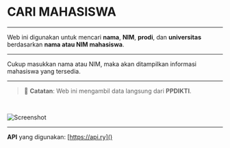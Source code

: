 # CARI MAHASISWA
---

Web ini digunakan untuk mencari **nama**, **NIM**, **prodi**, dan **universitas**  
berdasarkan **nama atau NIM mahasiswa**.

---

Cukup masukkan nama atau NIM, maka akan ditampilkan informasi mahasiswa yang tersedia.

---

> 📝 **Catatan**: Web ini mengambil data langsung dari **PPDIKTI**.

<br>

![Screenshot](https://github.com/user-attachments/assets/36682a3c-fc8e-47fa-be04-6cf35d7e5733)

---

**API** yang digunakan: [https://api.ry]()
